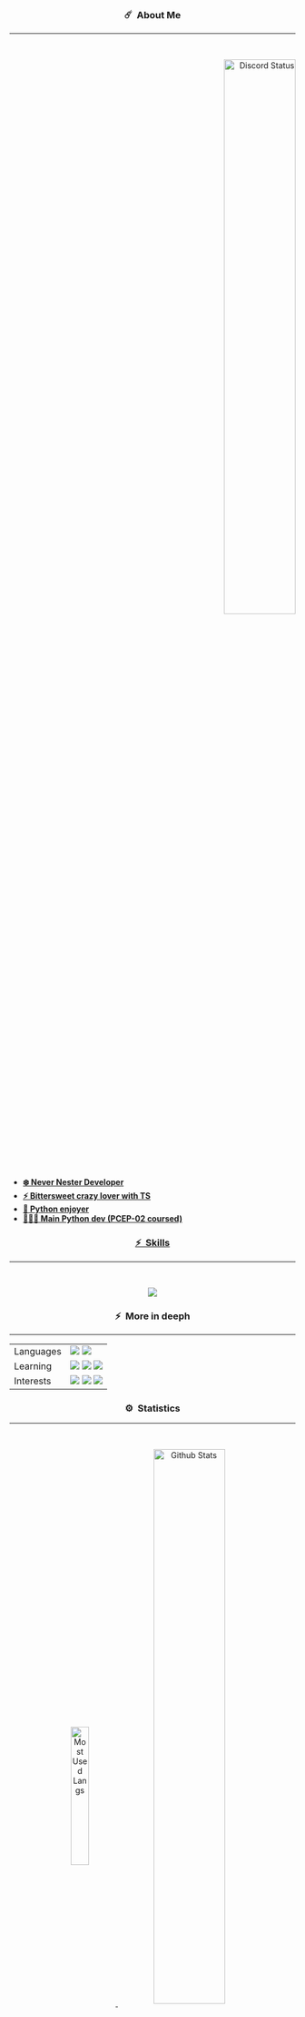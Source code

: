 
### <p align="center">☄️ &nbsp;About Me</p>
-----
<br>   <!-- White space -->

<p align="right">
	<a href="https://discord.com/users/714486105767936069" target="_blank">
		<img width="50%" align="center" alt="Discord Status" src="https://lanyard.cnrad.dev/api/714486105767936069?&bg=1f1f1f&animated=false&hideDiscrim=true&hideStatus=true&borderRadius=30px">
</p>

- **❄️ Never Nester Developer**
- **⚡️ Bittersweet crazy lover with TS**
- **👀 Python enjoyer**
- **👨🏾‍💻 Main Python dev (PCEP-02 coursed)**
	



### <p align="center">⚡️ &nbsp;Skills
-----
<br>
	<p align="center">
   		<a href="https://skillicons.dev">
     		<img src="https://skillicons.dev/icons?i=py,qt,js,docker,vscode,github&theme=dark&perline=3"/>
   		</a>
 	</p> 
</p>


### <p align="center">⚡️ &nbsp;More in deeph
-----
|    |    |
| -- | -- |
| Languages | <img src="https://img.shields.io/badge/Native-Spanish-333?style=for-the-badge" /> <img src="https://img.shields.io/badge/Learning-German-333?style=for-the-badge" /> |
| Learning | <img src="https://img.shields.io/badge/Rust-222?style=for-the-badge&logo=rust&labelColor=222" /> <img src="https://img.shields.io/badge/Javascript-c5ae16?style=for-the-badge&logo=javascript&labelColor=c5ae16&logoColor=white" /> <img src="https://img.shields.io/badge/Typescript-166bc5?style=for-the-badge&logo=typescript&labelColor=166bc5&logoColor=white" /> |
| Interests | <img src="https://img.shields.io/badge/Machine Learning-222?style=for-the-badge&logo=ai&labelColor=222&logoColor=white" /> <img src="https://img.shields.io/badge/Backend-222?style=for-the-badge&labelColor=222&logoColor=white" /> <img src="https://img.shields.io/badge/Libmaker-222?style=for-the-badge&labelColor=222&logoColor=white" /> |
</p>


### <p align="center">⚙️ &nbsp;Statistics
-----
<br>
<p align="center">
	<a href="https://github.com/Backist" target="_blank">
		<img width="25%" align="center" alt="Most Used Langs" src="https://github-readme-stats.vercel.app/api/top-langs/?username=Backist&layout=compact">
	</a>
	<a href="https://github.com/Backist" target="_blank">
			<img width="50%" align="center" alt="Github Stats" src="https://github-readme-stats.vercel.app/api?username=Backist&theme=dark&show_icons=true&count_private=true&cache_seconds=7200">
	</a>
</p>


### <p align="center">👀 &nbsp;Visitors
-----
<br>
<p align="center">
 	<img src="https://profile-counter.glitch.me/Backest/count.svg" />
</p>




<!--- GITHUB STATS 

Select one theme:  dark -- highcontrast  -- chartreuse-dark  -- cobalt2

See all themes and docs in https://github.com/anuraghazra/github-readme-stats/blob/master/themes/README.md
To see how to change the repos card and top languajes etc.. see: https://github.com/anuraghazra/github-readme-stats/edit/master/docs/readme_es.md


>>> OLD DISCORD PRESENCE (not deprecated, only i don't use it actually)

[![Discord Presence](https://lanyard-profile-readme.vercel.app/api/714486105767936069?theme=black&animated=false&hideDiscrim=true&borderRadius=15px&idleMessage=Probably%20doing%20something%20else...)](https://discord.com/users/714486105767936069)

![Github stats](https://github-readme-stats.vercel.app/api?username=Backist&theme=dark&show_icons=true&count_private=true&cache_seconds=7200)

>>> MOST USED LANGS (by Github)

![Top Languages Card](https://github-readme-stats.vercel.app/api/top-langs/?username=Backist&layout=compact)

-----------------------------------------------------------------------------------------------------------------
Backist/Backist is a ✨ special ✨ repository because its `README.md` (this file) appears on your GitHub profile.
You can click the Preview link to take a look at your changes.
--->
